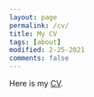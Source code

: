 ```yaml
---
layout: page
permalink: /cv/
title: My CV
tags: [about]
modified: 2-25-2021
comments: false
---
```


Here is my <a href="https://drive.google.com/file/d/1kMMZIIiaMkXM1yqYr2lD-qo-H_EZnsTN/view" target="_blank">CV</a>.

